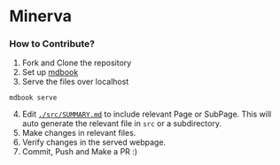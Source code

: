 # Minerva

### How to Contribute?

1. Fork and Clone the repository
2. Set up [mdbook](https://rust-lang.github.io/mdBook/guide/installation.html)
3. Serve the files over localhost
```
mdbook serve
```
4. Edit [`./src/SUMMARY.md`](src/SUMMARY.md) to include relevant Page or SubPage. This will auto generate the relevant file in `src` or a subdirectory.
5. Make changes in relevant files.
6. Verify changes in the served webpage.
7. Commit, Push and Make a PR :)